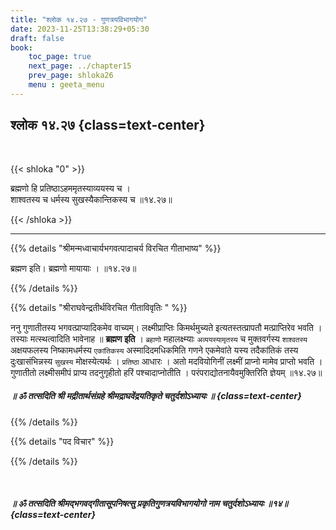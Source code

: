 ```yaml
---
title: "श्लोक १४.२७ - गुणत्रयविभागयोग"
date: 2023-11-25T13:38:29+05:30
draft: false
book:
    toc_page: true
    next_page: ../chapter15
    prev_page: shloka26
    menu : geeta_menu
---
```




## श्लोक १४.२७ {class=text-center}

<br/>

{{< shloka  "0"  >}}

ब्रह्मणो हि प्रतिष्ठाऽहममृतस्याव्ययस्य च ।   
शाश्वतस्य च धर्मस्य सुखस्यैकान्तिकस्य च ॥१४.२७॥

{{< /shloka >}}

---


{{% details "श्रीमन्मध्वाचार्यभगवत्पादाचर्य विरचित  गीताभाष्य" %}}

ब्रह्मण इति। ब्रह्मणो मायायाः । ॥१४.२७॥

{{% /details %}}



{{% details "श्रीराघवेन्द्रतीर्थविरचित गीताविवृतिः " %}}

ननु गुणातीतस्य भगवत्प्राप्यादिकमेव वाच्यम्‌। 
लक्ष्मीप्राप्तिः किमर्थमुच्यते
इत्यतस्तत्प्रापतौ मत्प्राप्तिरेव भवति । 
तस्याः मत्स्थत्वादिति भावेनाह 
॥ **ब्रह्मण इति** । `ब्रहाणो` महालक्ष्म्याः 
`अव्ययस्यामृतस्य` च मुक्तवर्गस्य `शाश्वतस्य` 
अक्षयफलस्य निष्कामधर्मस्य `एकांतिकस्य` अस्मादिदमधिकमिति 
गणने एकमेवांते यस्य तदैकांतिकं तस्य दुःखासंभिन्नस्य 
`सुखस्य` मोक्षस्येत्यर्थः । `प्रतिष्ठा` आधारः । 
अतो मदवियोगिनीं लक्ष्मीं प्राप्नो मामेव प्राप्तो भवति । 
गुणातीतो लक्ष्मीसमीपं 
प्राप्य तदनुगृहीतो हरिं पश्चादाप्नोतीति । 
परंपराद्योतनायैवमुक्तिरिति 
ज्ञेयम् ॥१४.२७॥ 

##### ॥ ॐ तत्सदिति श्री मद्रीतार्थसंग्रहे श्रीमद्राघवेंद्रयतिकृते चतुर्दशोऽध्यायः ॥ {class=text-center}

{{% /details %}}



{{% details "पद विचार" %}}


{{% /details %}}

<br/>

##### ॥ ॐ तत्सदिति श्रीमद्भगवद्गीतासूपनिषत्सु प्रकृतिगुणत्रयविभागयोगो नाम चतुर्दशोऽध्यायः ॥१४॥ {class=text-center}